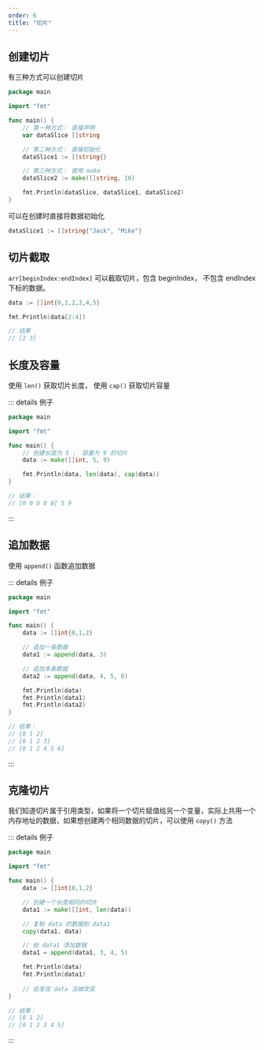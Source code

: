 ```yaml
---
order: 6
title: "切片"
---
```


## 创建切片

有三种方式可以创建切片

```go
package main

import "fmt"

func main() {
	// 第一种方式： 直接声明
	var dataSlice []string

	// 第二种方式： 直接初始化
	dataSlice1 := []string{}

	// 第三种方式： 使用 make
	dataSlice2 := make([]string, 10)

	fmt.Println(dataSlice, dataSlice1, dataSlice2)
}
```

可以在创建时直接将数据初始化

```go
dataSlice1 := []string{"Jack", "Mike"}
```

## 切片截取

`arr[beginIndex:endIndex]` 可以截取切片，包含 beginIndex， 不包含 endIndex 下标的数据。

```go
data := []int{0,1,2,3,4,5}

fmt.Println(data[2:4])

// 结果
// [2 3]
```

## 长度及容量

使用 `len()` 获取切片长度， 使用 `cap()` 获取切片容量

::: details 例子

```go
package main

import "fmt"

func main() {
	// 创建长度为 5 ， 容量为 9 的切片
	data := make([]int, 5, 9)

	fmt.Println(data, len(data), cap(data))
}

// 结果：
// [0 0 0 0 0] 5 9
```

:::

## 追加数据

使用 `append()` 函数追加数据

::: details 例子

```go
package main

import "fmt"

func main() {
	data := []int{0,1,2}

	// 追加一条数据
	data1 := append(data, 3)

	// 追加多条数据
	data2 := append(data, 4, 5, 6)

	fmt.Println(data)
	fmt.Println(data1)
	fmt.Println(data2)
}

// 结果：
// [0 1 2]
// [0 1 2 3]
// [0 1 2 4 5 6]

```

:::

## 克隆切片

我们知道切片属于引用类型，如果将一个切片赋值给另一个变量，实际上共用一个内存地址的数据，如果想创建两个相同数据的切片，可以使用 `copy()` 方法

::: details 例子

```go
package main

import "fmt"

func main() {
	data := []int{0,1,2}

	// 创建一个长度相同的切片
	data1 := make([]int, len(data))

	// 复制 data 的数据到 data1
	copy(data1, data)

	// 给 data1 添加数据
	data1 = append(data1, 3, 4, 5)

	fmt.Println(data)
	fmt.Println(data1)
	
	// 会发现 data 没被改变
}

// 结果：
// [0 1 2]
// [0 1 2 3 4 5]
```

:::